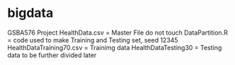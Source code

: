 # bigdata
GSBA576 Project
HealthData.csv = Master File do not touch
DataPartition.R = code used to make Training and Testing set, seed 12345
HealthDataTraining70.csv = Trainimg data
HealthDataTesting30 = Testing data to be further divided later
